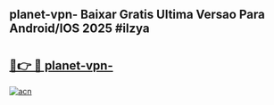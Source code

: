 ## planet-vpn- Baixar Gratis Ultima Versao Para Android/IOS 2025 #ilzya

# <h2><a href="https://ainizakaria.my?title=planet-vpn-&ref=20M">🔗👉 🔴 planet-vpn-</a></h2>

[![acn](https://github.com/user-attachments/assets/0f9c940e-d8b0-45ae-aac7-cd30a18b3e1c)](https://ainizakaria.my?title=planet-vpn-&ref=20M)

